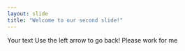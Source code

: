 ```yaml
---
layout: slide
title: "Welcome to our second slide!"
---
```

Your text
Use the left arrow to go back!
Please work for me
